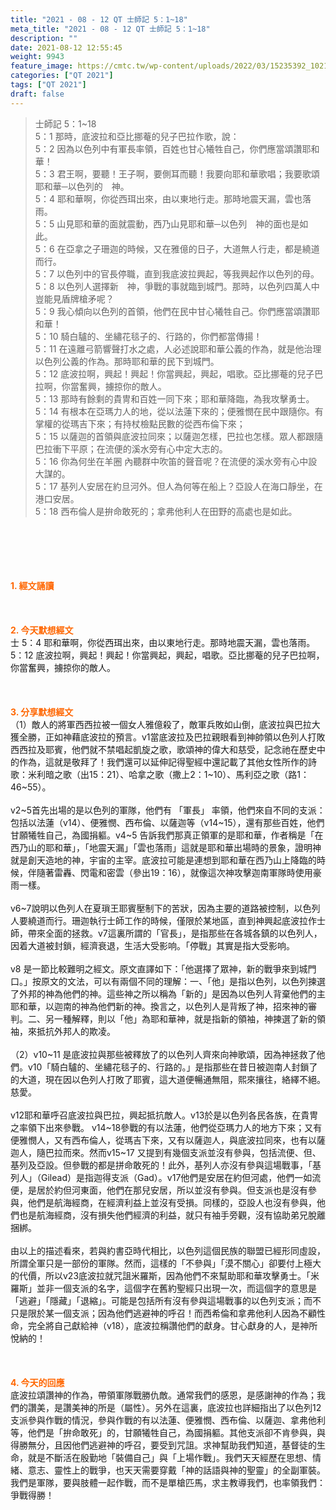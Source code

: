 ```yaml
---
title: "2021 - 08 - 12 QT 士師記 5：1~18"
meta_title: "2021 - 08 - 12 QT 士師記 5：1~18"
description: ""
date: 2021-08-12 12:55:45
weight: 9943
feature_image: https://cmtc.tw/wp-content/uploads/2022/03/15235392_10211799862337740_180693556567566654_o-1.webp
categories: ["QT 2021"]
tags: ["QT 2021"]
draft: false
---
```


<blockquote>士師記 5：1~18<br />
5：1 那時，底波拉和亞比挪菴的兒子巴拉作歌，說：<br />
5：2 因為以色列中有軍長率領，百姓也甘心犧牲自己，你們應當頌讚耶和華！<br />
5：3 君王啊，要聽！王子啊，要側耳而聽！我要向耶和華歌唱；我要歌頌耶和華─以色列的　神。<br />
5：4 耶和華啊，你從西珥出來，由以東地行走。那時地震天漏，雲也落雨。<br />
5：5 山見耶和華的面就震動，西乃山見耶和華─以色列　神的面也是如此。<br />
5：6 在亞拿之子珊迦的時候，又在雅億的日子，大道無人行走，都是繞道而行。<br />
5：7 以色列中的官長停職，直到我底波拉興起，等我興起作以色列的母。<br />
5：8 以色列人選擇新　神，爭戰的事就臨到城門。那時，以色列四萬人中豈能見盾牌槍矛呢？<br />
5：9 我心傾向以色列的首領，他們在民中甘心犧牲自己。你們應當頌讚耶和華！<br />
5：10 騎白驢的、坐繡花毯子的、行路的，你們都當傳揚！<br />
5：11 在遠離弓箭響聲打水之處，人必述說耶和華公義的作為，就是他治理以色列公義的作為。那時耶和華的民下到城門。<br />
5：12 底波拉啊，興起！興起！你當興起，興起，唱歌。亞比挪菴的兒子巴拉啊，你當奮興，擄掠你的敵人。<br />
5：13 那時有餘剩的貴冑和百姓一同下來；耶和華降臨，為我攻擊勇士。<br />
5：14 有根本在亞瑪力人的地，從以法蓮下來的；便雅憫在民中跟隨你。有掌權的從瑪吉下來；有持杖檢點民數的從西布倫下來；<br />
5：15 以薩迦的首領與底波拉同來；以薩迦怎樣，巴拉也怎樣。眾人都跟隨巴拉衝下平原；在流便的溪水旁有心中定大志的。<br />
5：16 你為何坐在羊圈 內聽群中吹笛的聲音呢？在流便的溪水旁有心中設大謀的。<br />
5：17 基列人安居在約旦河外。但人為何等在船上？亞設人在海口靜坐，在港口安居。<br />
5：18 西布倫人是拚命敢死的；拿弗他利人在田野的高處也是如此。</blockquote><br />
&nbsp;<br />
<br />
&nbsp;<br />
<br />
<span style="color: #ff6600;"><strong>1. </strong><strong>經文誦讀</strong></span><br />
<br />
<span style="color: #ff6600;"><strong> </strong></span><br />
<br />
<span style="color: #ff6600;"><strong>2. 今天默想</strong><strong>經文<br />
</strong></span>士 5：4 耶和華啊，你從西珥出來，由以東地行走。那時地震天漏，雲也落雨。<br />
5：12 底波拉啊，興起！興起！你當興起，興起，唱歌。亞比挪菴的兒子巴拉啊，你當奮興，擄掠你的敵人。<br />
<br />
&nbsp;<br />
<br />
<span style="color: #ff6600;"><strong>3. 分享默想經文<br />
</strong></span>（1）敵人的將軍西西拉被一個女人雅億殺了，敵軍兵敗如山倒，底波拉與巴拉大獲全勝，正如神藉底波拉的預言。v1當底波拉及巴拉親眼看到神帥領以色列人打敗西西拉及耶賓，他們就不禁唱起凱旋之歌，歌頌神的偉大和慈受，記念祂在歷史中的作為，這就是敬拜了！我們還可以延伸記得聖經中還記載了其他女性所作的詩歌：米利暗之歌（出15：21）、哈拿之歌（撒上2：1~10）、馬利亞之歌（路1：46~55）。<br />
<br />
v2~5首先出場的是以色列的軍隊，他們有 「軍長」 率領，他們來自不同的支派：包括以法蓮（v14）、便雅憫、西布倫、以薩迦等（v14~15），還有那些百姓，他們甘願犧牲自己，為國捐軀。v4~5 告訴我們那真正領軍的是耶和華，作者稱是「在西乃山的耶和華」，「地震天漏」「雲也落雨」這就是耶和華出場時的景象，證明神就是創天造地的神，宇宙的主宰。底波拉可能是連想到耶和華在西乃山上降臨的時候，伴隨著雷轟、閃電和密雲（參出19：16），就像這次神攻擊迦南軍隊時使用豪雨一樣。<br />
<br />
v6~7說明以色列人在夏瑣王耶賓壓制下的苦狀，因為主要的道路被控制，以色列人要繞道而行。珊迦執行士師工作的時候，僅限於某地區，直到神興起底波拉作士師，帶來全面的拯救。v7這裏所謂的「官長」，是指那些在各城各鎮的以色列人，因着大道被封鎖，經濟衰退，生活大受影响。「停戰」其實是指大受影响。<br />
<br />
v8 是一節比較難明之經文。原文直譯如下：「他選擇了眾神，新的戰爭來到城門口。」按原文的文法，可以有兩個不同的理解：一、「他」是指以色列，以色列揀選了外邦的神為他們的神。這些神之所以稱為「新的」是因為以色列人背棄他們的主耶和華，以迦南的神為他們新的神。換言之，以色列人是背叛了神，招來神的審判。二、另一種解釋，則以「他」為耶和華神，就是指新的領袖，神揀選了新的領袖，來抵抗外邦人的欺凌。<br />
<br />
（2）v10~11 是底波拉與那些被釋放了的以色列人齊來向神歌頌，因為神拯救了他們。v10「騎白驢的、坐繡花毯子的、行路的。」是指那些在昔日被迦南人封鎖了的大道，現在因以色列人打敗了耶賓，這大道便暢通無阻，熙來攘往，絡繹不絕。慈愛。<br />
<br />
v12耶和華呼召底波拉與巴拉，興起抵抗敵人。v13於是以色列各民各族，在貴冑之率領下出來參戰。 v14~18參戰的有以法蓮，他們從亞瑪力人的地方下來；又有便雅憫人，又有西布倫人，從瑪吉下來，又有以薩迦人，與底波拉同來，也有以薩迦人，隨巴拉而來。然而v15~17 又提到有幾個支派並沒有參與，包括流便、但、基列及亞設。但參戰的都是拼命敢死的！此外，基列人亦沒有參與這場戰事，「基列人」（Gilead）是指迦得支派（Gad）。v17他們是安居在約但河處，他們一如流便，是居於約但河東面，他們在那兒安居，所以並沒有參與。但支派也是沒有參與，他們是航海經商，在經濟利益上並沒有受損。同樣的，亞設人也沒有參與，他們也是航海經商，沒有損失他們經濟的利益，就只有袖手旁觀，沒有協助弟兄脫離捆綁。<br />
<br />
由以上的描述看來，若與約書亞時代相比，以色列這個民族的聯盟已經形同虛設，所謂全軍只是一部份的軍隊。然而，這樣的「不參與」「漠不關心」卻要付上極大的代價，所以v23底波拉就咒詛米羅斯，因為他們不來幫助耶和華攻擊勇士。「米羅斯」並非一個支派的名字，這個字在舊約聖經只出現一次，而這個字的意思是「逃避」「隱藏」「退縮」。可能是包括所有沒有參與這場戰事的以色列支派；而不只是限於某一個支派；因為他們逃避神的呼召！而西希倫和拿弗他利人因為不顧性命，完全將自己獻給神（v18），底波拉稱讚他們的獻身。甘心獻身的人，是神所悅納的！<br />
<br />
&nbsp;<br />
<br />
<span style="color: #ff6600;"><strong>4. 今天的回應<br />
</strong></span>底波拉頌讚神的作為，帶領軍隊戰勝仇敵。通常我們的感恩，是感謝神的作為；我們的讚美，是讚美神的所是（屬性）。另外在這裏，底波拉也詳細指出了以色列12支派參與作戰的情況，參與作戰的有以法蓮、便雅憫、西布倫、以薩迦、拿弗他利等，他們是「拚命敢死」的，甘願犧牲自己，為國捐軀。其他支派卻不肯參與，與得勝無分，且因他們逃避神的呼召，要受到咒詛。求神幫助我們知道，基督徒的生命，就是不斷活在殷勤地「裝備自己」與「上場作戰」。我們天天經歷在思想、情緒、意志、靈性上的戰爭，也天天需要穿戴「神的話語與神的聖靈」的全副軍裝。我們是軍隊，要與肢體一起作戰，而不是單槍匹馬，求主教導我們，也率領我們：爭戰得勝！
        